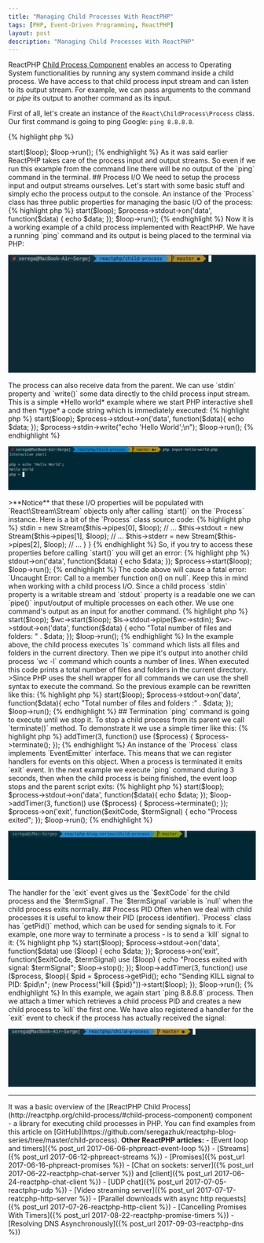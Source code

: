 ```yaml
---
title: "Managing Child Processes With ReactPHP"
tags: [PHP, Event-Driven Programming, ReactPHP]
layout: post
description: "Managing Child Processes With ReactPHP"
---
```


ReactPHP [Child Process Component](http://reactphp.org/child-process/#child-process-component) enables an access to Operating System functionalities by running any system command inside a child process. We have access to that child process input stream and can listen to its output stream. For example, we can pass arguments to the command or *pipe* its output to another command as its input.

First of all, let's create an instance of the `React\ChildProcess\Process` class. Our first command is going to ping Google: `ping 8.8.8.8`. 

{% highlight php %}
<?php
use React\ChildProcess\Process;

$process = new Process('ping 8.8.8.8');
{% endhighlight %}

There are two basic operations you can perform on a process: you can start or terminate it. To start a process we need an instance of the [event loop]({% post_url 2017-06-06-phpreact-event-loop %}) to pass it to the `start()` method:

{% highlight php %}
<?php

use React\EventLoop\Factory;
use React\ChildProcess\Process;

$loop = Factory::create();
$process = new Process('ping 8.8.8.8');

$process->start($loop);
$loop->run();
{% endhighlight %}

As it was said earlier ReactPHP takes care of the process input and output streams. So even if we run this example from the command line there will be no output of the `ping` command in the terminal.

## Process I/O
We need to setup the process input and output streams ourselves. Let's start with some basic stuff and simply echo the process output to the console. An instance of the `Process` class has three public properties for managing the basic I/O of the process:

{% highlight php %}
<?php

namespace React\ChildProcess;

class Process extends EventEmitter
{
    public $stdin;
    public $stdout;
    public $stderr;

    // ...
}
{% endhighlight %}

Each of this properties is an instance of the `React\Stream\Stream` so we can use them as [ReactPHP streams]({% post_url 2017-06-12-phpreact-streams %}). For `stdout` we can listen for `data` event and `echo` it:

{% highlight php %}
<?php

use React\EventLoop\Factory;
use React\ChildProcess\Process;

$loop = Factory::create();
$process = new Process('ping 8.8.8.8');

$process->start($loop);
$process->stdout->on('data', function($data) {
    echo $data;
});
$loop->run();
{% endhighlight %}

Now it is a working example of a child process implemented with ReactPHP. We have a running `ping` command and its output is being placed to the terminal via PHP:

<p class="">
    <img src="/assets/images/posts/reactphp/child-process-ping.gif" alt="child-process-ping" class="">
</p>

The process can also receive data from the parent. We can use `stdin` property and `write()` some data directly to the child process input stream. This is a simple *Hello world* example where we start PHP interactive shell and then *type* a code string which is immediately executed:

{% highlight php %}
<?php

use React\EventLoop\Factory;
use React\ChildProcess\Process;

$loop = Factory::create();
$process = new Process('php -a');

$process->start($loop);
$process->stdout->on('data', function($data){
    echo $data;
});

$process->stdin->write("echo 'Hello World';\n");
$loop->run();
{% endhighlight %}

<p class="">
    <img src="/assets/images/posts/reactphp/child-process-input.png" alt="child-process-input" class="">
</p>

>**Notice** that these I/O properties will be populated with `React\Stream\Stream` objects only after calling `start()` on the `Process` instance.

Here is a bit of the `Process` class source code:

{% highlight php %}
<?php

namespace React\ChildProcess;

class Process extends EventEmitter
{
    public $stdin;
    public $stdout;
    public $stderr;

    // ...

    public function start(LoopInterface $loop, $interval = 0.1)
    {
        // ... 
        $this->stdin  = new Stream($this->pipes[0], $loop);
        // ...
        $this->stdout = new Stream($this->pipes[1], $loop);
        // ...
        $this->stderr = new Stream($this->pipes[2], $loop);
        // ...
    }
}
{% endhighlight %}

So, if you try to access these properties before calling `start()` you will get an error:

{% highlight php %}
<?php

use React\EventLoop\Factory;
use React\ChildProcess\Process;

$loop = Factory::create();
$process = new Process('ping 8.8.8.8');

// !!! stdout is not initialized here !!!
$process->stdout->on('data', function($data) {
    echo $data;
});

$process->start($loop);
$loop->run();
{% endhighlight %}

The code above will cause a fatal error: `Uncaught Error: Call to a member function on() on null`. Keep this in mind when working with a child process I/O.

Since a child process `stdin` property is a writable stream and `stdout` property is a readable one we can `pipe()` input/output of multiple processes on each other. We use one command's output as an input for another command. 

{% highlight php %}
<?php

use React\EventLoop\Factory;
use React\ChildProcess\Process;

$loop = Factory::create();
$ls = new Process('ls'); // list files in current directory
$wc = new Process('wc -l'); // counts number of lines

$ls->start($loop);
$wc->start($loop);

$ls->stdout->pipe($wc->stdin);

$wc->stdout->on('data', function($data) {
    echo "Total number of files and folders: " . $data;
});

$loop->run();
{% endhighlight %}

In the example above, the child process executes `ls` command which lists all files and folders in the current directory. Then we pipe it's output into another child process `wc -l` command which counts a number of lines. When executed this code prints a total number of files and folders in the current directory.

>Since PHP uses the shell wrapper for all commands we can use the shell syntax to execute the command. So the previous example can be rewritten like this:

{% highlight php %}
<?php

use React\EventLoop\Factory;
use React\ChildProcess\Process;

$loop = Factory::create();
$process = new Process('ls | wc -l');

$process->start($loop);

$process->stdout->on('data', function($data){
    echo "Total number of files and folders :" . $data;
});

$loop->run();

{% endhighlight %}

## Termination

`ping` command is going to execute until we stop it. To stop a child process from its parent we call `terminate()` method. To demonstrate it we use a simple timer like this:

{% highlight php %}
 <?php

 $loop->addTimer(3, function() use ($process) {
    $process->terminate();
});
{% endhighlight %} 

An instance of the `Process` class implements `EventEmitter` interface. This means that we can register handlers for events on this object. When a process is terminated it emits `exit` event. In the next example we execute `ping` command during 3 seconds, then when the child process is being finished, the event loop stops and the parent script exits:

{% highlight php %}
<?php

use React\EventLoop\Factory;
use React\ChildProcess\Process;

$loop = Factory::create();
$process = new Process('ping 8.8.8.8');

$process->start($loop);
$process->stdout->on('data', function($data){
    echo $data;
});

$loop->addTimer(3, function() use ($process) {
    $process->terminate();
});

$process->on('exit', function($exitCode, $termSignal) {
    echo "Process exited";
});

$loop->run();
{% endhighlight %}

<p class="">
    <img src="/assets/images/posts/reactphp/child-process-ping-with-timer.gif" alt="child-process-ping-with-timer" class="">
</p>

The handler for the `exit` event gives us the `$exitCode` for the child process and the `$termSignal`. The `$termSignal` variable is `null` when the child process exits normally.

## Process PID

Often when we deal with child processes it is useful to know their PID (process identifier). `Process` class has `getPid()` method, which can be used for sending signals to it. For example, one more way to terminate a process - is to send a `kill` signal to it:

{% highlight php %}
<?php

$loop = Factory::create();
$process = new Process('ping 8.8.8.8');

$process->start($loop);
$process->stdout->on('data', function($data) use ($loop) {
    echo $data;
});

$process->on('exit', function($exitCode, $termSignal) use ($loop) {
    echo "Process exited with signal: $termSignal";
    $loop->stop();
});

$loop->addTimer(3, function() use ($process, $loop){
    $pid = $process->getPid();
    echo "Sending KILL signal to PID: $pid\n";
    (new Process("kill {$pid}"))->start($loop);
});
$loop->run();

{% endhighlight %}

 In this example, we again start `ping 8.8.8.8` process. Then we attach a timer which retrieves a child process PID and creates a new child process to `kill` the first one. We have also registered a handler for the `exit` event to check if the process has actually received the signal:

<p class="">
    <img src="/assets/images/posts/reactphp/child-process-pid.gif" alt="child-process-pid" class="">
</p>

<hr>

It was a basic overview of the [ReactPHP Child Process](http://reactphp.org/child-process/#child-process-component) component - a library for executing child processes in PHP. You can find examples from this article on [GitHub](https://github.com/seregazhuk/reactphp-blog-series/tree/master/child-process).

<strong>Other ReactPHP articles:</strong>

- [Event loop and timers]({% post_url 2017-06-06-phpreact-event-loop %})
- [Streams]({% post_url 2017-06-12-phpreact-streams %})
- [Promises]({% post_url 2017-06-16-phpreact-promises %})
- [Chat on sockets: server]({% post_url 2017-06-22-reactphp-chat-server %}) and  [client]({% post_url 2017-06-24-reactphp-chat-client %})
- [UDP chat]({% post_url 2017-07-05-reactphp-udp %})
- [Video streaming server]({% post_url 2017-07-17-reatcphp-http-server %})
- [Parallel downloads with async http requests]({% post_url 2017-07-26-reactphp-http-client %})
- [Cancelling Promises With Timers]({% post_url 2017-08-22-reactphp-promise-timers %})
- [Resolving DNS Asynchronously]({% post_url 2017-09-03-reactphp-dns %})

